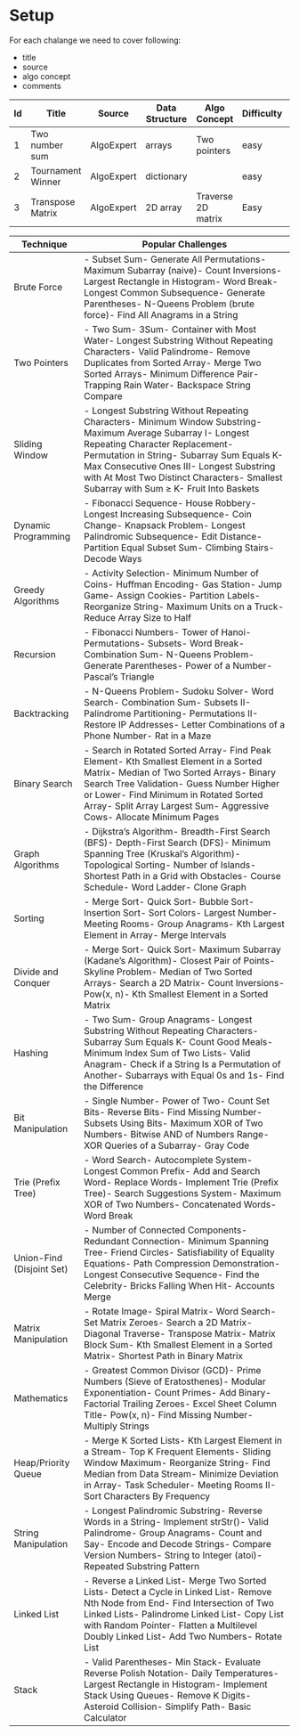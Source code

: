 # Setup 
For each chalange we need to cover following:
* title
* source
* algo concept
* comments

| Id | Title             | Source     | Data Structure | Algo Concept       | Difficulty | Time Complexity | Space Complexity |
|----|-------------------|------------|----------------|--------------------|------------|-----------------|------------------|
| 1  | Two number sum    | AlgoExpert | arrays         | Two pointers       | easy       |                 |                  |
| 2  | Tournament Winner | AlgoExpert | dictionary     |                    | easy       |                 |                  |
| 3  | Transpose Matrix  | AlgoExpert | 2D array       | Traverse 2D matrix | Easy       |


| Technique                 | Popular Challenges                                                                                                                                                                                                                                                                                                                  |
|---------------------------|-------------------------------------------------------------------------------------------------------------------------------------------------------------------------------------------------------------------------------------------------------------------------------------------------------------------------------------|
| Brute Force               | - Subset Sum- Generate All Permutations- Maximum Subarray (naive)- Count Inversions- Largest Rectangle in Histogram- Word Break- Longest Common Subsequence- Generate Parentheses- N-Queens Problem (brute force)- Find All Anagrams in a String                                                                                    |
| Two Pointers              | - Two Sum- 3Sum- Container with Most Water- Longest Substring Without Repeating Characters- Valid Palindrome- Remove Duplicates from Sorted Array- Merge Two Sorted Arrays- Minimum Difference Pair- Trapping Rain Water- Backspace String Compare                                                                                  |
| Sliding Window            | - Longest Substring Without Repeating Characters- Minimum Window Substring- Maximum Average Subarray I- Longest Repeating Character Replacement- Permutation in String- Subarray Sum Equals K- Max Consecutive Ones III- Longest Substring with At Most Two Distinct Characters- Smallest Subarray with Sum ≥ K- Fruit Into Baskets |
| Dynamic Programming       | - Fibonacci Sequence- House Robbery- Longest Increasing Subsequence- Coin Change- Knapsack Problem- Longest Palindromic Subsequence- Edit Distance- Partition Equal Subset Sum- Climbing Stairs- Decode Ways                                                                                                                        |
| Greedy Algorithms         | - Activity Selection- Minimum Number of Coins- Huffman Encoding- Gas Station- Jump Game- Assign Cookies- Partition Labels- Reorganize String- Maximum Units on a Truck- Reduce Array Size to Half                                                                                                                                   |
| Recursion                 | - Fibonacci Numbers- Tower of Hanoi- Permutations- Subsets- Word Break- Combination Sum- N-Queens Problem- Generate Parentheses- Power of a Number- Pascal’s Triangle                                                                                                                                                               |
| Backtracking              | - N-Queens Problem- Sudoku Solver- Word Search- Combination Sum- Subsets II- Palindrome Partitioning- Permutations II- Restore IP Addresses- Letter Combinations of a Phone Number- Rat in a Maze                                                                                                                                   |
| Binary Search             | - Search in Rotated Sorted Array- Find Peak Element- Kth Smallest Element in a Sorted Matrix- Median of Two Sorted Arrays- Binary Search Tree Validation- Guess Number Higher or Lower- Find Minimum in Rotated Sorted Array- Split Array Largest Sum- Aggressive Cows- Allocate Minimum Pages                                      |
| Graph Algorithms          | - Dijkstra’s Algorithm- Breadth-First Search (BFS)- Depth-First Search (DFS)- Minimum Spanning Tree (Kruskal’s Algorithm)- Topological Sorting- Number of Islands- Shortest Path in a Grid with Obstacles- Course Schedule- Word Ladder- Clone Graph                                                                                |
| Sorting                   | - Merge Sort- Quick Sort- Bubble Sort- Insertion Sort- Sort Colors- Largest Number- Meeting Rooms- Group Anagrams- Kth Largest Element in Array- Merge Intervals                                                                                                                                                                    |
| Divide and Conquer        | - Merge Sort- Quick Sort- Maximum Subarray (Kadane’s Algorithm)- Closest Pair of Points- Skyline Problem- Median of Two Sorted Arrays- Search a 2D Matrix- Count Inversions- Pow(x, n)- Kth Smallest Element in a Sorted Matrix                                                                                                     |
| Hashing                   | - Two Sum- Group Anagrams- Longest Substring Without Repeating Characters- Subarray Sum Equals K- Count Good Meals- Minimum Index Sum of Two Lists- Valid Anagram- Check if a String Is a Permutation of Another- Subarrays with Equal 0s and 1s- Find the Difference                                                               |
| Bit Manipulation          | - Single Number- Power of Two- Count Set Bits- Reverse Bits- Find Missing Number- Subsets Using Bits- Maximum XOR of Two Numbers- Bitwise AND of Numbers Range- XOR Queries of a Subarray- Gray Code                                                                                                                                |
| Trie (Prefix Tree)        | - Word Search- Autocomplete System- Longest Common Prefix- Add and Search Word- Replace Words- Implement Trie (Prefix Tree)- Search Suggestions System- Maximum XOR of Two Numbers- Concatenated Words- Word Break                                                                                                                  |
| Union-Find (Disjoint Set) | - Number of Connected Components- Redundant Connection- Minimum Spanning Tree- Friend Circles- Satisfiability of Equality Equations- Path Compression Demonstration- Longest Consecutive Sequence- Find the Celebrity- Bricks Falling When Hit- Accounts Merge                                                                      |
| Matrix Manipulation       | - Rotate Image- Spiral Matrix- Word Search- Set Matrix Zeroes- Search a 2D Matrix- Diagonal Traverse- Transpose Matrix- Matrix Block Sum- Kth Smallest Element in a Sorted Matrix- Shortest Path in Binary Matrix                                                                                                                   |
| Mathematics               | - Greatest Common Divisor (GCD)- Prime Numbers (Sieve of Eratosthenes)- Modular Exponentiation- Count Primes- Add Binary- Factorial Trailing Zeroes- Excel Sheet Column Title- Pow(x, n)- Find Missing Number- Multiply Strings                                                                                                     |
| Heap/Priority Queue       | - Merge K Sorted Lists- Kth Largest Element in a Stream- Top K Frequent Elements- Sliding Window Maximum- Reorganize String- Find Median from Data Stream- Minimize Deviation in Array- Task Scheduler- Meeting Rooms II- Sort Characters By Frequency                                                                              |
| String Manipulation       | - Longest Palindromic Substring- Reverse Words in a String- Implement strStr()- Valid Palindrome- Group Anagrams- Count and Say- Encode and Decode Strings- Compare Version Numbers- String to Integer (atoi)- Repeated Substring Pattern                                                                                           |
| Linked List               | - Reverse a Linked List- Merge Two Sorted Lists- Detect a Cycle in Linked List- Remove Nth Node from End- Find Intersection of Two Linked Lists- Palindrome Linked List- Copy List with Random Pointer- Flatten a Multilevel Doubly Linked List- Add Two Numbers- Rotate List                                                       |
| Stack                     | - Valid Parentheses- Min Stack- Evaluate Reverse Polish Notation- Daily Temperatures- Largest Rectangle in Histogram- Implement Stack Using Queues- Remove K Digits- Asteroid Collision- Simplify Path- Basic Calculator                                                                                                            |